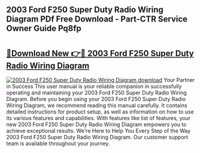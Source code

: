 ## 2003 Ford F250 Super Duty Radio Wiring Diagram PDf Free Download - Part-CTR Service Owner Guide Pq8fp

# <h2><a href="http://dfjdps.blite.top/?on=2003+Ford+F250+Super+Duty+Radio+Wiring+Diagram">🔗Download New 👉🔴 2003 Ford F250 Super Duty Radio Wiring Diagram</a></h2>

[![2003 Ford F250 Super Duty Radio Wiring Diagram download](https://i.imgur.com/lujVjoI.png)](http://dfjdps.blite.top/?on=2003+Ford+F250+Super+Duty+Radio+Wiring+Diagram)
Your Partner in Success This user manual is your reliable companion in successfully operating and maintaining your 2003 Ford F250 Super Duty Radio Wiring Diagram. Before you begin using your 2003 Ford F250 Super Duty Radio Wiring Diagram, we recommend reading this manual carefully. It contains detailed instructions for product setup, as well as information on how to use its various features and capabilities. With features like list of features, your new 2003 Ford F250 Super Duty Radio Wiring Diagram empowers you to achieve exceptional results. We're Here to Help You Every Step of the Way 2003 Ford F250 Super Duty Radio Wiring Diagram. Our customer support team is available throughout your journey.
